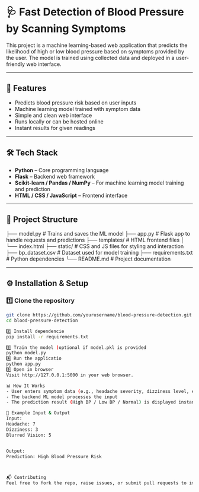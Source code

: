 # 🩺 Fast Detection of Blood Pressure by Scanning Symptoms

This project is a machine learning-based web application that predicts the likelihood of high or low blood pressure based on symptoms provided by the user. The model is trained using collected data and deployed in a user-friendly web interface.

---

## 📌 Features

- Predicts blood pressure risk based on user inputs  
- Machine learning model trained with symptom data  
- Simple and clean web interface  
- Runs locally or can be hosted online  
- Instant results for given readings  

---

## 🛠️ Tech Stack

- **Python** – Core programming language  
- **Flask** – Backend web framework  
- **Scikit-learn / Pandas / NumPy** – For machine learning model training and prediction  
- **HTML / CSS / JavaScript** – Frontend interface  

---

## 📂 Project Structure

 ├── model.py            # Trains and saves the ML model ├── app.py              # Flask app to handle requests and predictions ├── templates/          # HTML frontend files │   └── index.html ├── static/             # CSS and JS files for styling and interaction ├── bp_dataset.csv      # Dataset used for model training ├── requirements.txt    # Python dependencies └── README.md           # Project documentation


---

## ⚙️ Installation & Setup

### 1️⃣ Clone the repository

```bash
git clone https://github.com/yourusername/blood-pressure-detection.git
cd blood-pressure-detection

2️⃣ Install dependencie
pip install -r requirements.txt

3️⃣ Train the model (optional if model.pkl is provided
python model.py
4️⃣ Run the applicatio
python app.py
5️⃣ Open in browser
Visit http://127.0.0.1:5000 in your web browser.

📊 How It Works
- User enters symptom data (e.g., headache severity, dizziness level, etc.)
- The backend ML model processes the input
- The prediction result (High BP / Low BP / Normal) is displayed instantly

📝 Example Input & Output
Input:
Headache: 7  
Dizziness: 3  
Blurred Vision: 5


Output:
Prediction: High Blood Pressure Risk



📬 Contributing
Feel free to fork the repo, raise issues, or submit pull requests to improve the project!

